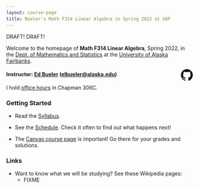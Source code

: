 ```yaml
---
layout: course-page
title: Bueler's Math F314 Linear Algebra in Spring 2022 at UAF
---
```


DRAFT!  DRAFT!

Welcome to the homepage of **Math F314 Linear Algebra**, Spring 2022, in the [Dept. of Mathematics and Statistics](http://www.uaf.edu/dms/) at the [University of Alaska Fairbanks](http://www.uaf.edu/).

[<img src="assets/images/GitHub-Mark-32px.png" align="right">](https://github.com/bueler/calc2 "github repository for this site")

#### Instructor:  [Ed Bueler](http://bueler.github.io/) ([elbueler@alaska.edu](mailto:elbueler@alaska.edu))

I hold [office hours](http://bueler.github.io/OffHrs.htm) in Chapman 306C.

### Getting Started

* Read the [Syllabus](assets/general/syllabus.pdf).

* See the [Schedule](assets/general/schedule.pdf).  Check it often to find out what happens next!

* The [Canvas course page](https://canvas.alaska.edu/courses/7017) is important!  Go there for your grades and solutions.

### Links

* Want to know what we will be studying?  See these Wikipedia pages:
   * FIXME
